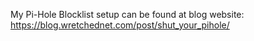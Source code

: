 My Pi-Hole Blocklist setup can be found at blog website: https://blog.wretchednet.com/post/shut_your_pihole/
